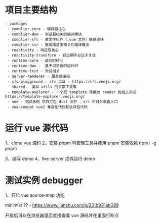 # 项目主要结构
```
- packages
 - complier-core - 编译器核心
 - complier-dom - 浏览器相关的编译模块
 - complier-sfc - 单文件组件（.vue 文件）编译模块
 - complier-ssr - 服务端渲染相关的编译模块
 - reactivity - 响应性核心
 - reactivity-transform - 已过期不必过于关注
 - runtime-core - 运行时核心
 - runtime-dom -  基于浏览器的运行时
 - runtime-test - 测试相关
 - server-renderer - 服务端渲染
 - sfc-playground - sfc 工具 - https://sfc.vuejs.org/
 - shared - 类似 utils 的共享工具等 
 - template-explorer - 一个把 template 转换为 render 的线上测试 https://template-explorer.vuejs.org/
 - vue - 测试示例 项目打包 dist 文件 、src 中对外暴露入口
 - vue-compat vue2 兼容性代码和合并性代码
```

# 运行 vue 源代码

1、clone vue 源码
2、安装 pnpm 包管理工具并使用 pnpm 安装依赖
npm i -g pnpm

3、编写 demo
4、live-server 插件运行 demo

# 测试实例 debugger

1、开启 vue source-map 功能

minimist ?? -  https://www.jianshu.com/p/231b931ab389

开启后可以在浏览器里面直接查看 vue 源码并在里面打断点


